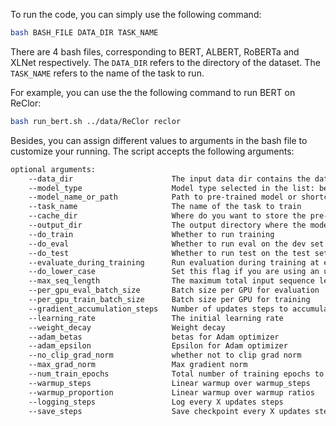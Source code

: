 To run the code, you can simply use the following command:

```bash
bash BASH_FILE DATA_DIR TASK_NAME
```

There are 4 bash files, corresponding to BERT, ALBERT, RoBERTa and XLNet respectively.
The `DATA_DIR` refers to the directory of the dataset.
The `TASK_NAME` refers to the name of the task to run.

For example, you can use the the following command to run BERT on ReClor:

```bash
bash run_bert.sh ../data/ReClor reclor
```


Besides, you can assign different values to arguments in the bash file to customize your running.
The script accepts the following arguments:

```bash
optional arguments:
    --data_dir                      The input data dir contains the data files for the task
    --model_type                    Model type selected in the list: bert, xlnet, roberta, albert
    --model_name_or_path            Path to pre-trained model or shortcut name
    --task_name                     The name of the task to train
    --cache_dir                     Where do you want to store the pre-trained models downloaded from Internet
    --output_dir                    The output directory where the model predictions and checkpoints will be written
    --do_train                      Whether to run training
    --do_eval                       Whether to run eval on the dev set
    --do_test                       Whether to run test on the test set
    --evaluate_during_training      Run evaluation during training at each logging step
    --do_lower_case                 Set this flag if you are using an uncased model
    --max_seq_length                The maximum total input sequence length after tokenization
    --per_gpu_eval_batch_size       Batch size per GPU for evaluation
    --per_gpu_train_batch_size      Batch size per GPU for training
    --gradient_accumulation_steps   Number of updates steps to accumulate before performing a backward/update pass
    --learning_rate                 The initial learning rate
    --weight_decay                  Weight decay
    --adam_betas                    betas for Adam optimizer
    --adam_epsilon                  Epsilon for Adam optimizer
    --no_clip_grad_norm             whether not to clip grad norm
    --max_grad_norm                 Max gradient norm
    --num_train_epochs              Total number of training epochs to perform
    --warmup_steps                  Linear warmup over warmup_steps
    --warmup_proportion             Linear warmup over warmup ratios
    --logging_steps                 Log every X updates steps
    --save_steps                    Save checkpoint every X updates steps   
```